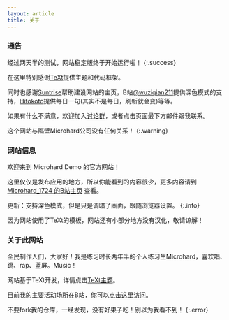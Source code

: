 ```yaml
---
layout: article
title: 关于
---
```


### 通告

经过两天半的测试，网站稳定版终于开始运行啦！
{:.success}

在这里特别感谢[TeXt](https://kitian616.github.io/jekyll-TeXt-theme/test/)提供主题和代码框架。

同时也感谢[Suntrise](https://suntrise.github.io/)帮助建设网站的主页，B站[@wuziqian211](https://b23.tv/BDF4OFl)提供深色模式的支持，[Hitokoto](https://hitokoto.cn/)提供每日一句(其实不是每日，刷新就会变)等等。

如果有什么不满意，欢迎加入[讨论群](https://teams.live.com/l/invite/FEABWIvHiuVkeDqsQM)，或者点击页面最下方邮件跟我联系。

这个网站与隔壁Microhard公司没有任何关系！
{:.warning}

### 网站信息

欢迎来到 Microhard Demo 的官方网站！

这里仅仅是发布应用的地方，所以你能看到的内容很少，更多内容请到 [Microhard_1724 的B站主页](https://space.bilibili.com/1684665013) 查看。

更新：支持深色模式，但是只是调暗了画面，跟随浏览器设置。
{:.info}

因为网站使用了TeXt的模板，网站还有小部分地方没有汉化，敬请谅解！

### 关于此网站

全民制作人们，大家好！我是练习时长两年半的个人练习生Microhard，喜欢唱、跳、rap、蓝屏。Music！

网站基于TeXt开发，详情点击[TeXt主题](https://kitian616.github.io/jekyll-TeXt-theme/test/)。

目前我的主要活动场所在B站，你可以[点击这里访问](https://space.bilibili.com/1684665013)。

不要fork我的仓库，一经发现，没有好果子吃！别以为我看不到！
{:.error}
